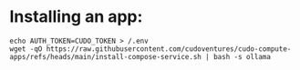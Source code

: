 # Installing an app:

```shell
echo AUTH_TOKEN=CUDO_TOKEN > /.env
wget -qO https://raw.githubusercontent.com/cudoventures/cudo-compute-apps/refs/heads/main/install-compose-service.sh | bash -s ollama
```
